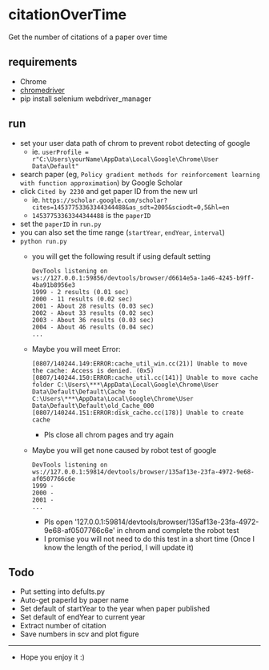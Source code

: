 # citationOverTime
Get the number of citations of a paper over time

## requirements
- Chrome
- [chromedriver](http://chromedriver.storage.googleapis.com/index.html?path=77.0.3865.10/)
- pip install selenium webdriver_manager

## run
- set your user data path of chrom to prevent robot detecting of google
  - ie. `userProfile = r"C:\Users\yourName\AppData\Local\Google\Chrome\User Data\Default"`
- search paper (eg, `Policy gradient methods for reinforcement learning with function approximation`) by Google Scholar
- click `Cited by 2230` and get paper ID from the new url 
  - ie. `https://scholar.google.com/scholar?cites=14537753363344344488&as_sdt=2005&sciodt=0,5&hl=en`
  - `14537753363344344488` is the `paperID`
- set the `paperID` in `run.py`
- you can also set the time range (`startYear`, `endYear`, `interval`)
- `python run.py`
  - you will get the following result if using default setting
    ```
    DevTools listening on ws://127.0.0.1:59856/devtools/browser/d6614e5a-1a46-4245-b9ff-4ba91b8956e3
    1999 - 2 results (0.01 sec)
    2000 - 11 results (0.02 sec)
    2001 - About 28 results (0.03 sec)
    2002 - About 33 results (0.02 sec)
    2003 - About 36 results (0.03 sec)
    2004 - About 46 results (0.04 sec)
    ...
    ```
   
   - Maybe you will meet Error:
      ```
      [0807/140244.149:ERROR:cache_util_win.cc(21)] Unable to move the cache: Access is denied. (0x5)
      [0807/140244.150:ERROR:cache_util.cc(141)] Unable to move cache folder C:\Users\***\AppData\Local\Google\Chrome\User Data\Default\Default\Cache to C:\Users\***\AppData\Local\Google\Chrome\User Data\Default\Default\old_Cache_000
      [0807/140244.151:ERROR:disk_cache.cc(178)] Unable to create cache
      ```
      - Pls close all chrom pages and try again
    
    - Maybe you will get none caused by robot test of google
      ```
      DevTools listening on ws://127.0.0.1:59814/devtools/browser/135af13e-23fa-4972-9e68-af0507766c6e
      1999 -
      2000 -
      2001 -
      ...
      ```
       - Pls open '127.0.0.1:59814/devtools/browser/135af13e-23fa-4972-9e68-af0507766c6e' in chrom and complete the robot test
       - I promise you will not need to do this test in a short time (Once I know the length of the period, I will update it)
  
 ## Todo
 - Put setting into defults.py
 - Auto-get paperId by paper name 
 - Set default of startYear to the year when paper published
 - Set default of endYear to current year
 - Extract number of citation
 - Save numbers in scv and plot figure 
  ---
 - Hope you enjoy it :)
